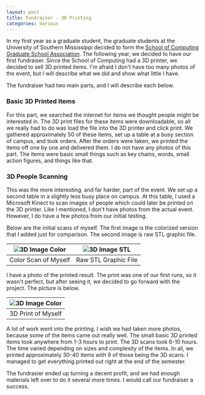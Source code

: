 ```yaml
---
layout: post
title: Fundraiser - 3D Printing
categories: Various
---
```


In my first year as a graduate student, the graduate students at the University of Southern Mississippi decided to form the [School of Computing Graduate School Association](https://www.usm.edu/computing/graduate-student-association). The following year, we decided to have our first fundraiser. Since the School of Computing had a 3D printer, we decided to sell 3D printed items. I'm afraid I don't have too many photos of the event, but I will describe what we did and show what little I have.

The fundraiser had two main parts, and I will describe each below.

### Basic 3D Printed Items
For this part, we searched the internet for items we thought people might be interested in. The 3D print files for these items were downloadable, so all we really had to do was load the file into the 3D printer and click print. We gathered approximately 50 of these items, set up a table at a busy section of campus, and took orders. After the orders were taken, we printed the items off one by one and delivered them. I do not have any photos of this part. The items were basic small things such as key chains, words, small action figures, and things like that.

### 3D People Scanning
This was the more interesting, and far harder, part of the event. We set up a second table in a slightly less busy place on campus. At this table, I used a Microsoft Kinect to scan images of people which could later be printed on the 3D printer. Like I mentioned, I don't have photos from the actual event. However, I do have a few photos from our initial testing.

Below are the initial scans of myself. The first image is the colorized version that I added just for comparison. The second image is raw STL graphic file.


| ![3D Image Color]({{"/images/lucas_color.png"}}) | ![3D Image STL]({{"/images/lucas_model.png"}}) |
|:--:|:--:|
|Color Scan of Myself|Raw STL Graphic File|

I have a photo of the printed result. The print was one of our first runs, so it wasn't perfect, but after seeing it, we decided to go forward with the project. The picture is below.

| ![3D Image Color]({{"/images/my_3d_print.jpg"}}) |
|:--:|
|3D Print of Myself|

A lot of work went into the printing. I wish we had taken more photos, because some of the items came out really well. The small basic 3D printed items took anywhere from 1-3 hours to print. The 3D scans took 6-10 hours. The time varied depending on sizes and complexity of the items. In all, we printed approximately 30-40 items with 9 of those being the 3D scans. I managed to get everything printed out right at the end of the semester.

The fundrasier ended up turning a decent profit, and we had enough materials left over to do it several more times. I would call our fundraiser a success.